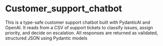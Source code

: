 # Customer_support_chatbot
This is a type-safe customer support chatbot built with PydanticAI and OpenAI. It reads from a CSV of support tickets to classify issues, assign priority, and decide on escalation. All responses are returned as validated, structured JSON using Pydantic models
